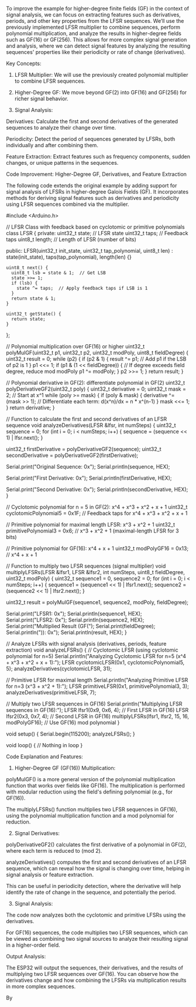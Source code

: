 To improve the example for higher-degree finite fields (GF) in the context of signal analysis, we can focus on extracting features such as derivatives, periods, and other key properties from the LFSR sequences. We’ll use the previously implemented LFSR multiplier to combine sequences, perform polynomial multiplication, and analyze the results in higher-degree fields such as GF(16) or GF(256). This allows for more complex signal generation and analysis, where we can detect signal features by analyzing the resulting sequences' properties like their periodicity or rate of change (derivatives).

Key Concepts:

1. LFSR Multiplier: We will use the previously created polynomial multiplier to combine LFSR sequences.


2. Higher-Degree GF: We move beyond GF(2) into GF(16) and GF(256) for richer signal behavior.


3. Signal Analysis:

Derivatives: Calculate the first and second derivatives of the generated sequences to analyze their change over time.

Periodicity: Detect the period of sequences generated by LFSRs, both individually and after combining them.

Feature Extraction: Extract features such as frequency components, sudden changes, or unique patterns in the sequences.




Code Improvement: Higher-Degree GF, Derivatives, and Feature Extraction

The following code extends the original example by adding support for signal analysis of LFSRs in higher-degree Galois Fields (GF). It incorporates methods for deriving signal features such as derivatives and periodicity using LFSR sequences combined via the multiplier.

#include <Arduino.h>

// LFSR Class with feedback based on cyclotomic or primitive polynomials
class LFSR {
  private:
    uint32_t state;  // LFSR state
    uint32_t taps;   // Feedback taps
    uint8_t length;  // Length of LFSR (number of bits)

  public:
    LFSR(uint32_t init_state, uint32_t tap_polynomial, uint8_t len) : state(init_state), taps(tap_polynomial), length(len) {}

    uint8_t next() {
      uint8_t lsb = state & 1;  // Get LSB
      state >>= 1;
      if (lsb) {
        state ^= taps;  // Apply feedback taps if LSB is 1
      }
      return state & 1;
    }

    uint32_t getState() {
      return state;
    }
};

// Polynomial multiplication over GF(16) or higher
uint32_t polyMulGF(uint32_t p1, uint32_t p2, uint32_t modPoly, uint8_t fieldDegree) {
  uint32_t result = 0;
  while (p2) {
    if (p2 & 1) {
      result ^= p1;  // Add p1 if the LSB of p2 is 1
    }
    p1 <<= 1;
    if (p1 & (1 << fieldDegree)) {  // If degree exceeds field degree, reduce mod modPoly
      p1 ^= modPoly;
    }
    p2 >>= 1;
  }
  return result;
}

// Polynomial derivative in GF(2): differentiate polynomial in GF(2)
uint32_t polyDerivativeGF2(uint32_t poly) {
  uint32_t derivative = 0;
  uint32_t mask = 2; // Start at x^1
  while (poly >= mask) {
    if (poly & mask) {
      derivative ^= (mask >> 1); // Differentiate each term: d(x^n)/dx = n * x^(n-1)
    }
    mask <<= 1;
  }
  return derivative;
}

// Function to calculate the first and second derivatives of an LFSR sequence
void analyzeDerivatives(LFSR &lfsr, int numSteps) {
  uint32_t sequence = 0;
  for (int i = 0; i < numSteps; i++) {
    sequence = (sequence << 1) | lfsr.next();
  }
  
  uint32_t firstDerivative = polyDerivativeGF2(sequence);
  uint32_t secondDerivative = polyDerivativeGF2(firstDerivative);

  Serial.print("Original Sequence: 0x");
  Serial.println(sequence, HEX);

  Serial.print("First Derivative: 0x");
  Serial.println(firstDerivative, HEX);

  Serial.print("Second Derivative: 0x");
  Serial.println(secondDerivative, HEX);
}

// Cyclotomic polynomial for n = 5 in GF(2): x^4 + x^3 + x^2 + x + 1
uint32_t cyclotomicPolynomial5 = 0x1F;  // Feedback taps for x^4 + x^3 + x^2 + x + 1

// Primitive polynomial for maximal length LFSR: x^3 + x^2 + 1
uint32_t primitivePolynomial3 = 0x6;  // x^3 + x^2 + 1 (maximal-length LFSR for 3 bits)

// Primitive polynomial for GF(16): x^4 + x + 1
uint32_t modPolyGF16 = 0x13;  // x^4 + x + 1

// Function to multiply two LFSR sequences (signal multiplier)
void multiplyLFSRs(LFSR &lfsr1, LFSR &lfsr2, int numSteps, uint8_t fieldDegree, uint32_t modPoly) {
  uint32_t sequence1 = 0, sequence2 = 0;
  for (int i = 0; i < numSteps; i++) {
    sequence1 = (sequence1 << 1) | lfsr1.next();
    sequence2 = (sequence2 << 1) | lfsr2.next();
  }

  uint32_t result = polyMulGF(sequence1, sequence2, modPoly, fieldDegree);

  Serial.print("LFSR1: 0x");
  Serial.println(sequence1, HEX);
  Serial.print("LFSR2: 0x");
  Serial.println(sequence2, HEX);
  Serial.print("Multiplied Result (GF(");
  Serial.print(fieldDegree);
  Serial.println(")): 0x");
  Serial.println(result, HEX);
}

// Analyze LFSRs with signal analysis (derivatives, periods, feature extraction)
void analyzeLFSRs() {
  // Cyclotomic LFSR (using cyclotomic polynomial for n=5)
  Serial.println("Analyzing Cyclotomic LFSR for n=5 (x^4 + x^3 + x^2 + x + 1):");
  LFSR cyclotomicLFSR(0x1, cyclotomicPolynomial5, 5);
  analyzeDerivatives(cyclotomicLFSR, 31);

  // Primitive LFSR for maximal length
  Serial.println("Analyzing Primitive LFSR for n=3 (x^3 + x^2 + 1):");
  LFSR primitiveLFSR(0x1, primitivePolynomial3, 3);
  analyzeDerivatives(primitiveLFSR, 7);

  // Multiply two LFSR sequences in GF(16)
  Serial.println("Multiplying LFSR sequences in GF(16):");
  LFSR lfsr1(0x9, 0x6, 4);  // First LFSR in GF(16)
  LFSR lfsr2(0x3, 0x7, 4);  // Second LFSR in GF(16)
  multiplyLFSRs(lfsr1, lfsr2, 15, 16, modPolyGF16);  // Use GF(16) mod polynomial
}

void setup() {
  Serial.begin(115200);
  analyzeLFSRs();
}

void loop() {
  // Nothing in loop
}

Code Explanation and Features:

1. Higher-Degree GF (GF(16)) Multiplication:

polyMulGF() is a more general version of the polynomial multiplication function that works over fields like GF(16). The multiplication is performed with modular reduction using the field's defining polynomial (e.g.,  for GF(16)).

The multiplyLFSRs() function multiplies two LFSR sequences in GF(16), using the polynomial multiplication function and a mod polynomial for reduction.



2. Signal Derivatives:

polyDerivativeGF2() calculates the first derivative of a polynomial in GF(2), where each term  is reduced to  (mod 2).

analyzeDerivatives() computes the first and second derivatives of an LFSR sequence, which can reveal how the signal is changing over time, helping in signal analysis or feature extraction.

This can be useful in periodicity detection, where the derivative will help identify the rate of change in the sequence, and potentially the period.



3. Signal Analysis:

The code now analyzes both the cyclotomic and primitive LFSRs using the derivatives.

For GF(16) sequences, the code multiplies two LFSR sequences, which can be viewed as combining two signal sources to analyze their resulting signal in a higher-order field.




Output Analysis:

The ESP32 will output the sequences, their derivatives, and the results of multiplying two LFSR sequences over GF(16). You can observe how the derivatives change and how combining the LFSRs via multiplication results in more complex sequences.

By


